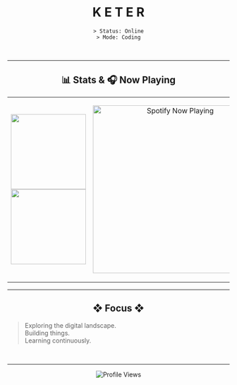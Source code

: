 <h1 align="center">K E T E R</h1>

<p align="center">
  <code> > Status: Online </code> <br/>
  <code> > Mode: Coding </code>
</p>

<br/>

---

<h2 align="center">📊 Stats & 🎧 Now Playing</h2>

<table width="100%">
<tr>
<td width="55%" valign="center">
<p align="center">
  <!-- GitHub Stats - Using 'tokyonight' theme, adjust as needed -->
  <img height="170em" src="https://github-readme-stats.vercel.app/api?username=Keter&show_icons=true&theme=tokyonight&include_all_commits=true&count_private=true&hide_border=true&rank_icon=github&line_height=24"/>
  <br/>
  <img height="170em" src="https://github-readme-stats.vercel.app/api/top-langs/?username=Keter&layout=compact&langs_count=8&theme=tokyonight&hide_border=true&card_width=320"/>
</p>
</td>
<td width="45%" valign="center">
<p align="center">
  <!--
    ** === SPOTIFY SETUP (ACTION REQUIRED!) === **
    1. Find Your Spotify User ID (the random string in your profile share link).
    2. Choose/Deploy a service like `spotify-github-profile` (https://github.com/kittinan/spotify-github-profile). Deploying yourself to Vercel is recommended for stability.
    3. Replace `[YOUR_SPOTIFY_USER_ID]` in the URL below with YOUR actual ID.
    4. Customize theme, colors etc. in the URL if desired.
    5. TEST the `src` URL in your browser to ensure it works!
  -->
  <a href="https://spotify-github-profile.vercel.app/api/view?uid=[YOUR_SPOTIFY_USER_ID]&cover_image=true&theme=dark" target="_blank">
    <img src="https://spotify-github-profile.vercel.app/api/view?uid=[YOUR_SPOTIFY_USER_ID]&cover_image=true&theme=dark&show_offline=false&background_color=121212&interchange=true&bar_color=1db954&bar_color_secondary=e0e0e0" alt="Spotify Now Playing" width="380" />
  </a>
  <!-- If the vercel.app link is broken, you MUST find an alternative or deploy your own instance! -->
</p>
</td>
</tr>
</table>

---

<h2 align="center">❖ Focus ❖</h2>

> Exploring the digital landscape. <br/>
> Building things. <br/>
> Learning continuously.

<br/>

---

<!-- Optional: Snake Game - Requires GitHub Action setup -->
<!--
<p align="center">
  <img src="https://github.com/Keter/Keter/blob/output/github-contribution-grid-snake.svg" alt="Keter's GitHub Snake" />
</p>
-->

<p align="center">
  <img src="https://komarev.com/ghpvc/?username=Keter&label=VIEWS&color=blueviolet&style=flat-square" alt="Profile Views"/>
</p>
